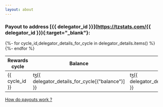 ```yaml
---
layout: about
---
```

### Payout to address [{{ delegator_id }}](https://tzstats.com/{{ delegator_id }}){:target="_blank"}:
<style>
table.nested_table {
border-collapse: collapse;
margin-bottom: 0px;
border: 0px;
}
table td.nested_td {
border: 0px;
text-align: right;
margin-bottom: 1px;
padding: 0px 15px;
}
</style>
<script src="https://ajax.googleapis.com/ajax/libs/jquery/3.4.1/jquery.min.js"></script>
<script>
function expand_details(cycle_id) 
{   
    if ($("#caret_"+cycle_id).hasClass("fa-caret-right")){
        $(".row_details").hide();
        $(".cycle_arrow").removeClass("fa-caret-down").addClass("fa-caret-right");
        $("#row_details_"+cycle_id).show();
        $("#caret_"+cycle_id).removeClass("fa-caret-right").addClass("fa-caret-down");
    }
    else {
        $("#row_details_"+cycle_id).hide();
        $("#caret_"+cycle_id).removeClass("fa-caret-down").addClass("fa-caret-right");
    }    
}
</script>

<table class="{{tableclass}}" id="delegators">
    <thead>
           <th>Rewards cycle</th>
           <th>Balance</th>
           <th>Payout Amount</th>
           <th>Details</th>
    </thead>
    <tbody>
        {%- for cycle_id,delegator_details_for_cycle in delegator_details.items() %}
           <tr>
                <td>{{ cycle_id }}</td>
                <td>ꜩ{{ delegator_details_for_cycle[("balance")] }}</td>        
                <td>ꜩ{{ delegator_details_for_cycle[("payoutAmount")] }}</td> 
                <td>
					<label for="details" onclick="expand_details({{cycle_id}})">View details</label>
                    <i id="caret_{{cycle_id}}" class="fa fa-caret-right cycle_arrow" onclick="expand_details({{cycle_id}})"></i>
				</td>
           </tr>
           <tr id="row_details_{{cycle_id}}" class="row_details" style="display:none">
                <td class="delegator_details" colspan="4">
                    <table class="nested_table" >
                            <tr>
                                <td class="nested_td">Estimated reward for cycle {{ cycle_id }}, ꜩ: </td> 
                                <td class="nested_td">{{ delegator_details_for_cycle[("estimatedRewards")] }}</td>
                            </tr>
                            {% if delegator_details_for_cycle[("payoutWithheldDebt")] %}
                            <tr>
                                <td class="nested_td">Debt amount for cycle {{ delegator_details_for_cycle[("withheldDebtForCycle")] }}, ꜩ:</td>
                                <td class="nested_td">{{ delegator_details_for_cycle[("payoutWithheldDebt")] }}</td> 
                            </tr>
                            {% endif %}
                            <tr>
                                <td class="nested_td">Total paid in cycle {{ delegator_details_for_cycle[("paid_in_cycle")] }}, ꜩ:</td>
                                <td class="nested_td">{{delegator_details_for_cycle[("payoutAmount")] }}</td> 
                            </tr>
                    </table>
                </td>
            </tr>
        {%- endfor %}
    </tbody>
</table>

[How do payouts work ?](https://hodl.farm/faq.html#how-do-payouts-work-)

